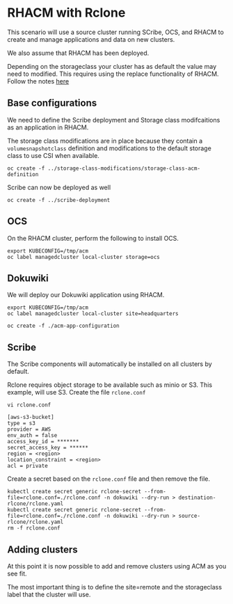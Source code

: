 # RHACM with Rclone
This scenario will use a source cluster running SCribe, OCS, and RHACM to create and manage applications
and data on new clusters.

We also assume that RHACM has been deployed.

Depending on the storageclass your cluster has as default the value may need to modified. 
This requires using the replace functionality of RHACM. Follow the notes [here](https://access.redhat.com/documentation/en-us/red_hat_advanced_cluster_management_for_kubernetes/2.1/html/manage_applications/managing-applications#subscribing-git-resources)

## Base configurations
We need to define the Scribe deployment and Storage class modifcaitions as an application in RHACM.

The storage class modifications are in place because they contain a `volumesnapshotclass` definition and
modifications to the default storage class to use CSI when available.

```
oc create -f ../storage-class-modifications/storage-class-acm-definition
```

Scribe can now be deployed as well
```
oc create -f ../scribe-deployment
```

## OCS
On the RHACM cluster, perform the following to install OCS.

```
export KUBECONFIG=/tmp/acm
oc label managedcluster local-cluster storage=ocs
```

## Dokuwiki
We will deploy our Dokuwiki application using RHACM.

```
export KUBECONFIG=/tmp/acm
oc label managedcluster local-cluster site=headquarters
```

```
oc create -f ./acm-app-configuration
```

## Scribe
The Scribe components will automatically be installed on all clusters by default.

Rclone requires object storage to be available such as minio or S3. This example, 
will use S3. Create the file `rclone.conf`

```
vi rclone.conf

[aws-s3-bucket]
type = s3
provider = AWS
env_auth = false
access_key_id = *******
secret_access_key = ******
region = <region>
location_constraint = <region>
acl = private
```

Create a secret based on the `rclone.conf` file and then remove the file.
```
kubectl create secret generic rclone-secret --from-file=rclone.conf=./rclone.conf -n dokuwiki --dry-run > destination-rlcone/rclone.yaml
kubectl create secret generic rclone-secret --from-file=rclone.conf=./rclone.conf -n dokuwiki --dry-run > source-rlcone/rclone.yaml
rm -f rclone.conf
```

## Adding clusters
At this point it is now possible to add and remove clusters using ACM as you see fit.

The most important thing is to define the site=remote and the storageclass label that the cluster will use.